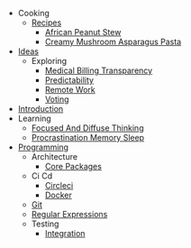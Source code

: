   - Cooking
    - [Recipes](./cooking/recipes/README.md)
      - [African Peanut Stew](./cooking/recipes/african-peanut-stew.md)
      - [Creamy Mushroom Asparagus Pasta](./cooking/recipes/creamy-mushroom-asparagus-pasta.md)
  - [Ideas](./ideas/README.md)
    - Exploring
      - [Medical Billing Transparency](./ideas/exploring/medical-billing-transparency.md)
      - [Predictability](./ideas/exploring/predictability.md)
      - [Remote Work](./ideas/exploring/remote-work.md)
      - [Voting](./ideas/exploring/voting.md)
  - [Introduction](./introduction.md)
  - Learning
    - [Focused And Diffuse Thinking](./learning/focused-and-diffuse-thinking.md)
    - [Procrastination Memory Sleep](./learning/procrastination-memory-sleep.md)
  - [Programming](./programming/README.md)
    - Architecture
      - [Core Packages](./programming/architecture/core-packages.md)
    - Ci Cd
      - [Circleci](./programming/ci-cd/circleci.md)
      - [Docker](./programming/ci-cd/docker.md)
    - [Git](./programming/git.md)
    - [Regular Expressions](./programming/regular-expressions.md)
    - Testing
      - [Integration](./programming/testing/integration.md)
